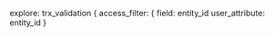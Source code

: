 explore: trx_validation {
  access_filter: {
    field: entity_id
    user_attribute: entity_id
    }

